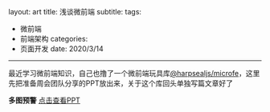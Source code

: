 layout: art
title: 浅谈微前端
subtitle: 
tags: 
- 微前端
- 前端架构
categories: 
- 页面开发
date: 2020/3/14
---

最近学习微前端知识，自己也撸了一个微前端玩具库[@harpsealjs/microfe](https://github.com/harpsealjs/microfe)，这里先把准备周会团队分享的PPT放出来，关于这个库回头单独写篇文章好了

<!-- more -->

**多图预警** [点击查看PPT](/static/ppt/microfrontend/index.html) 